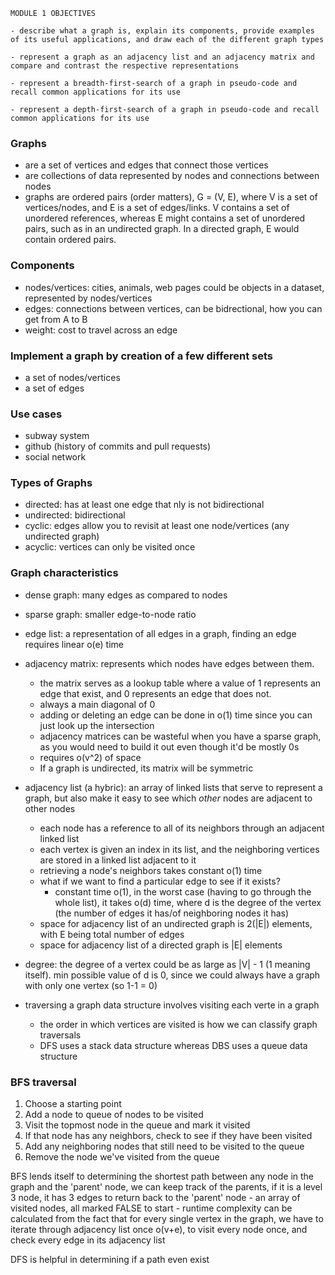 
```
MODULE 1 OBJECTIVES

- describe what a graph is, explain its components, provide examples of its useful applications, and draw each of the different graph types

- represent a graph as an adjacency list and an adjacency matrix and compare and contrast the respective representations

- represent a breadth-first-search of a graph in pseudo-code and recall common applications for its use

- represent a depth-first-search of a graph in pseudo-code and recall common applications for its use
```


### Graphs
* are a set of vertices and edges that connect those vertices
* are collections of data represented by nodes and connections between nodes 
* graphs are ordered pairs (order matters), G = (V, E), where V is a set of vertices/nodes, and E is a set of edges/links. V contains a set of unordered references, whereas E might contains a set of unordered pairs, such as in an undirected graph. In a directed graph, E would contain ordered pairs.

### Components
- nodes/vertices: cities, animals, web pages could be objects in a dataset, represented by nodes/vertices
- edges: connections between vertices, can be bidrectional, how you can get from A to B
- weight: cost to travel across an edge

### Implement a graph by creation of a few different sets
- a set of nodes/vertices 
- a set of edges

### Use cases
- subway system
- github (history of commits and pull requests)
- social network

### Types of Graphs
- directed: has at least one edge that nly is not bidirectional
- undirected: bidirectional 
- cyclic: edges allow you to revisit at least one node/vertices (any undirected graph)
- acyclic: vertices can only be visited once

### Graph characteristics
* dense graph: many edges as compared to nodes
* sparse graph: smaller edge-to-node ratio
* edge list: a representation of all edges in a graph, finding an edge requires linear o(e) time
* adjacency matrix: represents which nodes have edges between them. 
    - the matrix serves as a lookup table where a value of 1 represents an edge that exist, and 0 represents an edge that does not. 
    - always a main diagonal of 0
    - adding or deleting an edge can be done in o(1) time since you can just look up the intersection
    - adjacency matrices can be wasteful when you have a sparse graph, 
    as you would need to build it out even though it'd be mostly 0s
    - requires o(v^2) of space
    - If a graph is undirected, its matrix will be symmetric
* adjacency list (a hybric): an array of linked lists that serve to represent
a graph, but also make it easy to see which *other* nodes are adjacent to other nodes
    - each node has a reference to all of its neighbors through an adjacent linked list
    - each vertex is given an index in its list, and the neighboring vertices
    are stored in a linked list adjacent to it
    - retrieving a node's neighbors takes constant o(1) time 
    - what if we want to find a particular edge to see if it exists? 
        - constant time o(1), in the worst case (having to go through the whole list), it takes o(d) time, where d is the degree of the vertex (the number of edges it has/of neighboring nodes it has)
    - space for adjacency list of an undirected graph is 2(|E|) elements, with E being total number of edges 
    - space for adjacency list of a directed graph is |E| elements

* degree: the degree of a vertex could be as large as |V| - 1 (1 meaning itself). min possible value of d is 0, since we could always have a graph with only one vertex (so 1-1 = 0)

* traversing a graph data structure involves visiting each verte in a graph
    - the order in which vertices are visited is how we can classify graph traversals
    - DFS uses a stack data structure whereas DBS uses a queue data structure

### BFS traversal
1. Choose a starting point
2. Add a node to queue of nodes to be visited
3. Visit the topmost node in the queue and mark it visited
4. If that node has any neighbors, check to see if they have been visited
5. Add any neighboring nodes that still need to be visited to the queue
6. Remove the node we've visited from the queue

BFS lends itself to determining the shortest path between any node in the graph and the 'parent' node, we can keep track of the parents, if it is a level 3 node, it has 3 edges to return back to the 'parent' node
    - an array of visited nodes, all marked FALSE to start
    - runtime complexity can be calculated from the fact that for every single vertex in the graph, we have to iterate through adjacency list once o(v+e), to visit every node once, and check every edge in its adjacency list

DFS is helpful in determining if a path even exist